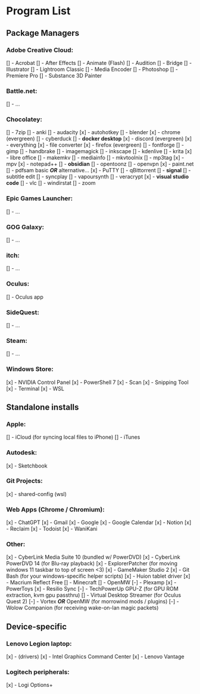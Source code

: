 # Program List

## Package Managers

### Adobe Creative Cloud:

[] - Acrobat
[] - After Effects
[] - Animate (Flash)
[] - Audition
[] - Bridge
[] - Illustrator
[] - Lightroom Classic
[] - Media Encoder
[] - Photoshop
[] - Premiere Pro
[] - Substance 3D Painter

### Battle.net:

[] - ...

### Chocolatey:

[] - 7zip
[] - anki
[] - audacity
[x] - autohotkey
[] - blender
[x] - chrome (evergreen)
[] - cyberduck
[] - **docker desktop**
[x] - discord (evergreen)
[x] - everything
[x] - file converter
[x] - firefox (evergreen)
[] - fontforge
[] - gimp
[] - handbrake
[] - imagemagick
[] - inkscape
[] - kdenlive
[] - krita
[x] - libre office
[] - makemkv
[] - mediainfo
[] - mkvtoolnix
[] - mp3tag
[x] - mpv
[x] - notepad++
[] - **obsidian**
[] - opentoonz
[] - openvpn
[x] - paint.net
[] - pdfsam basic ***OR*** alternative...
[x] - PuTTY
[] - qBittorrent
[] - **signal**
[] - subtitle edit
[] - syncplay
[] - vapoursynth
[] - veracrypt
[x] - **visual studio code**
[] - vlc
[] - windirstat
[] - zoom

### Epic Games Launcher:

[] - ...

### GOG Galaxy:

[] - ...

### itch:

[] - ...

### Oculus:

[] - Oculus app

### SideQuest:

[] - ...

### Steam:

[] - ...

### Windows Store:

[x] - NVIDIA Control Panel
[x] - PowerShell 7
[x] - Scan
[x] - Snipping Tool
[x] - Terminal
[x] - WSL

## Standalone installs

### Apple:

[] - iCloud (for syncing local files to iPhone)
[] - iTunes

### Autodesk:

[x] - Sketchbook

### Git Projects:

[x] - shared-config (wsl)

### Web Apps (Chrome / Chromium):

[x] - ChatGPT
[x] - Gmail
[x] - Google
[x] - Google Calendar
[x] - Notion
[x] - Reclaim
[x] - Todoist
[x] - WaniKani

### Other:

[x] - CyberLink Media Suite 10 (bundled w/ PowerDVD)
[x] - CyberLink PowerDVD 14 (for Blu-ray playback)
[x] - ExplorerPatcher (for moving windows 11 taskbar to top of screen <3)
[x] - GameMaker Studio 2
[x] - Git Bash (for your windows-specific helper scripts)
[x] - Huion tablet driver
[x] - Macrium Reflect Free
[] - Minecraft
[] - OpenMW
[-] - Plexamp
[x] - PowerToys
[x] - Resilio Sync
[-] - TechPowerUp GPU-Z (for GPU ROM extraction, kvm gpu passthru)
[] - Virtual Desktop Streamer (for Oculus Quest 2)
[-] - Vortex ***OR*** OpenMW (for morrowind mods / plugins)
[-] - Wolow Companion (for receiving wake-on-lan magic packets)

## Device-specific

### Lenovo Legion laptop:

[x] - (drivers)
[x] - Intel Graphics Command Center
[x] - Lenovo Vantage

### Logitech peripherals:

[x] - Logi Options+
